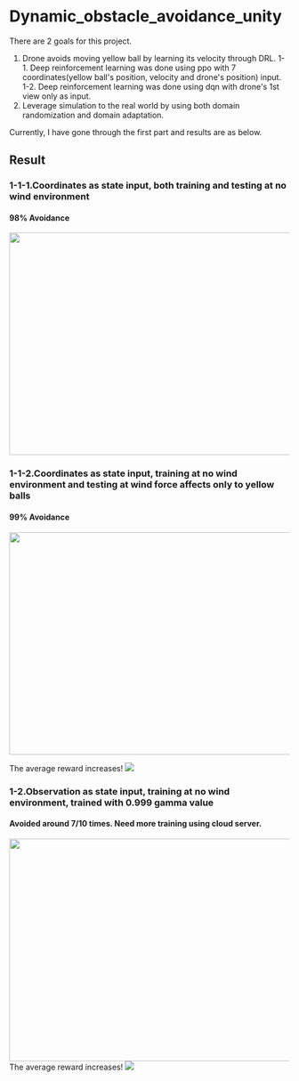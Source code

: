 # Dynamic_obstacle_avoidance_unity

There are 2 goals for this project.
1. Drone avoids moving yellow ball by learning its velocity through DRL.
  1-1. Deep reinforcement learning was done using ppo with 7 coordinates(yellow ball's position, velocity and drone's position) input.
  1-2. Deep reinforcement learning was done using dqn with drone's 1st view only as input.
2. Leverage simulation to the real world by using both domain randomization and domain adaptation.

Currently, I have gone through the first part and results are as below.

## Result

### 1-1-1.Coordinates as state input, both training and testing at no wind environment 
#### 98% Avoidance
<img src = "https://user-images.githubusercontent.com/34183439/34464400-9de9dd8e-eec0-11e7-98f5-4ec50121261a.gif" width="600" height="400">

### 1-1-2.Coordinates as state input, training at no wind environment and testing at wind force affects only to yellow balls
#### 99% Avoidance
<img src = "https://user-images.githubusercontent.com/34183439/34464401-9ed128e2-eec0-11e7-8740-b77cf687cc3c.gif" width="600" height="400">

The average reward increases!
<img src = "https://user-images.githubusercontent.com/34183439/34465199-bcc2d8a2-eee6-11e7-976d-86430b1d90c9.PNG">


### 1-2.Observation as state input, training at no wind environment, trained with 0.999 gamma value
#### Avoided around 7/10 times. Need more training using cloud server.
<img src = "https://user-images.githubusercontent.com/34183439/34464402-9fc4f3a0-eec0-11e7-920a-9ca67c0ea33b.gif" width="600" height="400">
The average reward increases!
<img src = "https://user-images.githubusercontent.com/34183439/34465215-ecd67e6c-eee7-11e7-8019-1ef09e2dbc47.PNG">
